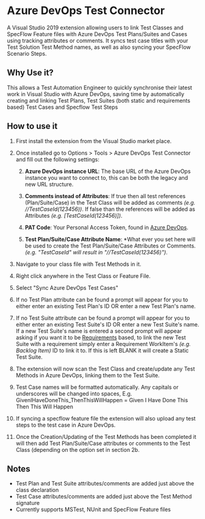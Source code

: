 # Azure DevOps Test Connector
A Visual Studio 2019 extension  allowing users to link Test Classes and SpecFlow Feature files with Azure DevOps Test Plans/Suites and Cases using tracking attributes or comments.
It syncs test case titles with your Test Solution Test Method names, as well as also syncing your SpecFlow Scenario Steps.

## Why Use it?
This allows a Test Automation Engineer to quickly synchronise their latest work in Visual Studio with Azure DevOps, saving time by automatically creating and linking Test Plans, Test Suites (both static and requirements based) Test Cases and Specflow Test Steps

## How to use it
 1. First install the extension from the Visual Studio market place.
 2. Once installed go to Options > Tools > Azure DevOps Test Connector
    and fill out the following settings:
	 
	 2. **Azure DevOps instance URL**: The base URL of the Azure DevOps instance you want to connect to, this can be both the legacy and new URL structure.
	 
	 2. **Comments instead of Attributes**: If true then all test references (Plan/Suite/Case) in the Test Class will be added as comments *(e.g. //TestCaseId(123456))*. If false than the references will be added as Attributes *(e.g. [TestCaseId(123456)])*.
	 
	 2. **PAT Code**: Your Personal Access Token, found in [Azure DevOps](https://docs.microsoft.com/en-us/azure/devops/integrate/get-started/authentication/pats?view=azure-devops#create-personal-access-tokens-to-authenticate-access).
	 
	 2. **Test Plan/Suite/Case Attribute Name**: *What ever you set here will be used to create the Test Plan/Suite/Case Attributes or Comments. *(e.g. "TestCaseId" will result in "//TestCaseId(123456)")*.
 3. Navigate to your class file with Test Methods in it.
 4. Right click anywhere in the Test Class or Feature File.
 5. Select "Sync Azure DevOps Test Cases"
 6. If no Test Plan attribute can be found a prompt will appear for you to either enter an existing Test Plan's ID OR enter a new Test Plan's name.
 7.  If no Test Suite attribute can be found a prompt will appear for you to either enter an existing Test Suite's ID OR enter a new Test Suite's name. If a new Test Suite's name is entered a second prompt will appear asking if you want it to be [Requirements](https://docs.microsoft.com/en-us/azure/devops/test/create-a-test-plan?view=azure-devops#add-a-requirement-based-test-suite-and-select-backlog-items-to-test) based, to link the new Test Suite with a requirement simply enter a Requirement WorkItem's *(e.g. Backlog Item)* ID to link it to. If this is left BLANK it will create a Static Test Suite.
 8. The extension will now scan the Test Class and create/update any Test Methods in Azure DevOps, linking them to the Test Suite.
 9. Test Case names will be formatted automatically. Any capitals or underscores will be changed into spaces, E.g.
 GivenIHaveDoneThis_ThenThisWillHappen = Given I Have Done This Then This Will Happen
 10. If syncing a specflow feature file the extension will also upload any test steps to the test case in Azure DevOps.
 11. Once the Creation/Updating of the Test Methods has been completed it will then add Test Plan/Suite/Case attributes or comments to the Test Class (depending on the option set in section 2b.

## Notes
 - Test Plan and Test Suite attributes/comments are added just above the class declaration
 - Test Case attributes/comments are added just above the Test Method signature
 - Currently supports MSTest, NUnit and SpecFlow Feature files
